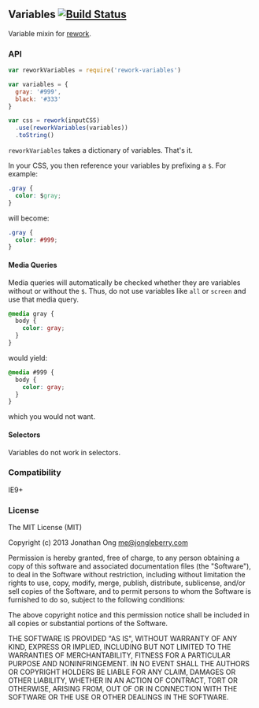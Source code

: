 ## Variables [![Build Status](https://travis-ci.org/reworkcss/rework-variables.png)](https://travis-ci.org/reworkcss/rework-variables)

Variable mixin for [rework](https://github.com/visionmedia/rework).

### API

```js
var reworkVariables = require('rework-variables')

var variables = {
  gray: '#999',
  black: '#333'
}

var css = rework(inputCSS)
  .use(reworkVariables(variables))
  .toString()
```

`reworkVariables` takes a dictionary of variables.
That's it.

In your CSS, you then reference your variables by prefixing a `$`.
For example:

```css
.gray {
  color: $gray;
}
```

will become:

```css
.gray {
  color: #999;
}
```

#### Media Queries

Media queries will automatically be checked whether they are variables without or without the `$`.
Thus, do not use variables like `all` or `screen` and use that media query.

```css
@media gray {
  body {
    color: gray;
  }
}
```

would yield:

```css
@media #999 {
  body {
    color: gray;
  }
}
```

which you would not want.

#### Selectors

Variables do not work in selectors.

### Compatibility

IE9+

### License

The MIT License (MIT)

Copyright (c) 2013 Jonathan Ong me@jongleberry.com

Permission is hereby granted, free of charge, to any person obtaining a copy
of this software and associated documentation files (the "Software"), to deal
in the Software without restriction, including without limitation the rights
to use, copy, modify, merge, publish, distribute, sublicense, and/or sell
copies of the Software, and to permit persons to whom the Software is
furnished to do so, subject to the following conditions:

The above copyright notice and this permission notice shall be included in
all copies or substantial portions of the Software.

THE SOFTWARE IS PROVIDED "AS IS", WITHOUT WARRANTY OF ANY KIND, EXPRESS OR
IMPLIED, INCLUDING BUT NOT LIMITED TO THE WARRANTIES OF MERCHANTABILITY,
FITNESS FOR A PARTICULAR PURPOSE AND NONINFRINGEMENT. IN NO EVENT SHALL THE
AUTHORS OR COPYRIGHT HOLDERS BE LIABLE FOR ANY CLAIM, DAMAGES OR OTHER
LIABILITY, WHETHER IN AN ACTION OF CONTRACT, TORT OR OTHERWISE, ARISING FROM,
OUT OF OR IN CONNECTION WITH THE SOFTWARE OR THE USE OR OTHER DEALINGS IN
THE SOFTWARE.